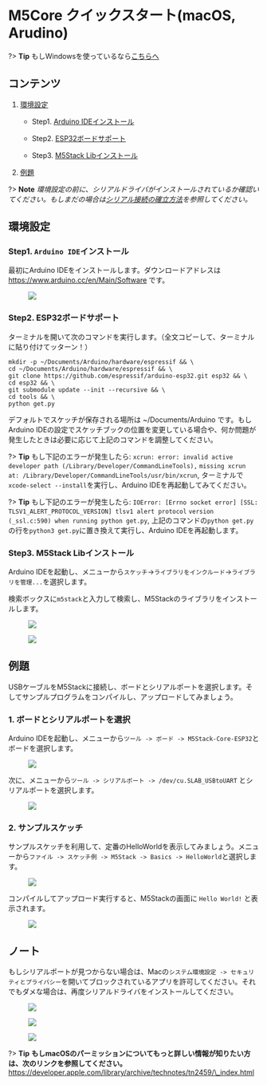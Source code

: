 # M5Core クイックスタート(macOS, Arudino)



?> **Tip** もしWindowsを使っているなら[こちらへ](/ja/quick_start/m5core/m5stack_core_get_started_Arduino_Windows)

## コンテンツ

1. [環境設定](#環境設定)

    - Step1. [Arduino IDEインストール](#step1-arduino-ideインストール)

    - Step2. [ESP32ボードサポート](#step2-esp32ボードサポート)

    - Step3. [M5Stack Libインストール](#step3-m5stack-libインストール)

2. [例題](#例題)

?> **Note** *環境設定の前に、シリアルドライバがインストールされているか確認いてください。もしまだの場合は[シリアル接続の確立方法](/en/related_documents/establish_serial_connection)を参照してください。*

## 環境設定

### Step1. `Arduino IDE`インストール

最初にArduino IDEをインストールします。ダウンロードアドレスは https://www.arduino.cc/en/Main/Software です。

<figure>
    <img src="assets/img/getting_started_pics/m5stack_core/get_started_with_arduino_m5core/mac/macOS_download_arduino_ide.png">
</figure>

### Step2. ESP32ボードサポート

ターミナルを開いて次のコマンドを実行します。（全文コピーして、ターミナルに貼り付けてッターン！）

```shell
mkdir -p ~/Documents/Arduino/hardware/espressif && \
cd ~/Documents/Arduino/hardware/espressif && \
git clone https://github.com/espressif/arduino-esp32.git esp32 && \
cd esp32 && \
git submodule update --init --recursive && \
cd tools && \
python get.py
```

デフォルトでスケッチが保存される場所は ~/Documents/Arduino です。もしArduino IDEの設定でスケッチブックの位置を変更している場合や、何か問題が発生したときは必要に応じて上記のコマンドを調整してください。

?> **Tip** もし下記のエラーが発生したら: `xcrun: error: invalid active developer path (/Library/Developer/CommandLineTools),`
`missing xcrun at: /Library/Developer/CommandLineTools/usr/bin/xcrun`, ターミナルで`xcode-select --install`を実行し、Arduino IDEを再起動してみてください。

?> **Tip** もし下記のエラーが発生したら: `IOError: [Errno socket error] [SSL: TLSV1_ALERT_PROTOCOL_VERSION] tlsv1 alert protocol` `version (_ssl.c:590) when running python get.py`, 上記のコマンドの`python get.py`の行を`python3 get.py`に置き換えて実行し、Arduino IDEを再起動します。

### Step3. M5Stack Libインストール

Arduino IDEを起動し、メニューから`スケッチ`->`ライブラリをインクルード`->`ライブラリを管理...`を選択します。

検索ボックスに`m5stack`と入力して検索し、M5Stackのライブラリをインストールします。

<figure>
    <img src="assets/img/getting_started_pics/m5stack_core/get_started_with_arduino_m5core/mac/macOS_install_m5stack_lib.png">
</figure>

<figure>
    <img src="assets/img/getting_started_pics/m5stack_core/get_started_with_arduino_m5core/mac/macOS_search_m5stack.png">
</figure>

## 例題

USBケーブルをM5Stackに接続し、ボードとシリアルポートを選択します。そしてサンプルプログラムをコンパイルし、アップロードしてみましょう。

### 1. ボードとシリアルポートを選択

Arduino IDEを起動し、メニューから`ツール -> ボード -> M5Stack-Core-ESP32`とボードを選択します。

<figure>
    <img src="assets/img/getting_started_pics/m5stack_core/get_started_with_arduino_m5core/mac/macOS_select_board.png">
</figure>

次に、メニューから`ツール -> シリアルポート -> /dev/cu.SLAB_USBtoUART` とシリアルポートを選択します。
<figure>
    <img src="assets/img/getting_started_pics/m5stack_core/get_started_with_arduino_m5core/mac/macOS_select_serial_port.png">
</figure>

### 2. サンプルスケッチ

サンプルスケッチを利用して、定番のHelloWorldを表示してみましょう。メニューから`ファイル -> スケッチ例 -> M5Stack -> Basics -> HelloWorld`と選択します。

<figure>
    <img src="assets/img/getting_started_pics/m5stack_core/get_started_with_arduino_m5core/mac/macOS_select_example.png">
</figure>

コンパイルしてアップロード実行すると、M5Stackの画面に `Hello World!` と表示されます。

<figure>
    <img src="assets/img/getting_started_pics/m5stack_core/get_started_with_arduino_m5core/mac/display_hello_world.png">
</figure>

## ノート

もしシリアルポートが見つからない場合は、Macの`システム環境設定 -> セキュリティとプライバシー`を開いてブロックされているアプリを許可してください。それでもダメな場合は、再度シリアルドライバをインストールしてください。

<figure>
    <img src="assets/img/getting_started_pics/m5stack_core/get_started_with_arduino_m5core/mac/macOS_security_and_privacy.png">
</figure>

<figure>
    <img src="assets/img/getting_started_pics/m5stack_core/get_started_with_arduino_m5core/mac/macOS_security_and_privacy_01.png">
</figure>

<figure>
    <img src="assets/img/getting_started_pics/m5stack_core/get_started_with_arduino_m5core/mac/macOS_security_and_privacy_02.png">
</figure>

?> **Tip** **もしmacOSのパーミッションについてもっと詳しい情報が知りたい方は、次のリンクを参照してください。** https://developer.apple.com/library/archive/technotes/tn2459/\_index.html